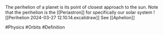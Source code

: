 The perihelion of a planet is its point of closest approach to the sun. Note that the perihelion is the [[Periastron]] for specifically our solar system
![[Perihelion 2024-03-27 12.10.14.excalidraw]]
See [[Aphelion]]

#Physics #Orbits #Definition 